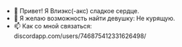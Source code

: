 ##
- 👋 Привет! Я Влиэкс(-акс) сладкое сердце.
- 💞️ Я желаю возможность найти девушку: Не курящую.
- 📫 Как со мной связаться: discordapp.com/users/746875412331626498/

<!--
**Vleax-Heart-No-Amai/Vleax-Heart-No-Amai** is a ✨ _special_ ✨ repository because its `README.md` (this file) appears on your GitHub profile.

Here are some ideas to get you started:
-->
